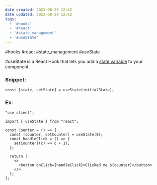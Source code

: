 ```yaml
---
date created: 2023-08-29 12:42
date updated: 2023-08-29 12:42
tags:
  - '#hooks'
  - '#react'
  - '#state_management'
  - '#useState'
---
```


#hooks #react #state_management #useState

#useState is a React Hook that lets you add a [state variable](https://react.dev/learn/state-a-components-memory) to your component.

### Snippet:

```tsx
const [state, setState] = useState(initialState);
```

### Ex:

```tsx
"use client";

import { useState } from "react";

const Counter = () => {
  const [counter, setCounter] = useState(0);
  const handleClick = () => {
    setCounter((c) => c + 1);
  };

  return (
    <>
      <button onClick={handleClick}>Clicked me ${counter}</button>
    </>
  );
};
```
